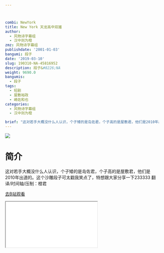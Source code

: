 ```yaml
---



combi: NewYork
title: New York 天龙高中双雄
author:
  - 风物诗字幕组
  - 汉中则为橙
zmz: 风物诗字幕组
publishdate: '2001-01-03'
bangumi: 段子
date: '2019-03-10'
slug: 190310-NA-45816952
description: 段子&#8226;NA
weight: 9690.0
bangumis:
  - 段子
tags:
  - 短剧
  - 屋敷裕政
  - 嶋佐和也
categories:
  - 风物诗字幕组
  - 汉中则为橙

brief: "这对若手大概没什么人认识，个子矮的是岛佐君，个子高的是屋敷君，他们是2010年出道的。这个沙雕段子可太戳我笑点了，特想跟大家分享一下233333 翻译/时间轴/压制：橙君"
---
```

![](https://i.imgur.com/a4IKKAw.jpg)
# 简介  
这对若手大概没什么人认识，个子矮的是岛佐君，个子高的是屋敷君，他们是2010年出道的。这个沙雕段子可太戳我笑点了，特想跟大家分享一下233333
翻译/时间轴/压制：橙君  

[去B站观看](https://www.bilibili.com/video/av45816952/)
<div class ="resp-container"><iframe class="testiframe" src="//player.bilibili.com/player.html?aid=45816952"", scrolling="no", allowfullscreen="true" > </iframe></div> 
